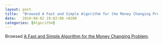 ```yaml
---
layout: post
title:  "Browsed A Fast and Simple Algorithm for the Money Changing Problem"
date:   2019-08-02 19:02:00 +0200
categories: [Algorithm]
---
```

Browsed [A Fast and Simple Algorithm for the Money Changing Problem](http://www.zaik.uni-koeln.de/AFS/teachings/ss08/InfoSeminar/artikel/money-change.pdf).
